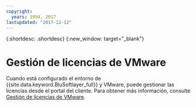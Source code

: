 ```yaml
---
copyright:
  years: 1994, 2017
lastupdated: "2017-12-12"
---
```


{:shortdesc: .shortdesc}
{:new_window: target="_blank"}

# Gestión de licencias de VMware

Cuando está configurado el entorno de {{site.data.keyword.BluSoftlayer_full}} y VMware, puede gestionar las licencias desde el portal del cliente. Para obtener más información, consulte [Gestión de licencias de VMware](/docs/infrastructure/vmware/manage-vmware-licenses.html).
